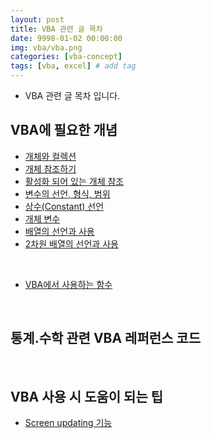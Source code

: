 ```yaml
---
layout: post
title: VBA 관련 글 목차
date: 9998-01-02 00:00:00
img: vba/vba.png
categories: [vba-concept] 
tags: [vba, excel] # add tag
---
```


- VBA 관련 글 목차 입니다.

## VBA에 필요한 개념

- [개체와 컬렉션](https://gaussian37.github.io/vba-concept-object_and_collection/)
- [개체 참조하기](https://gaussian37.github.io/vba-concept-refer_object/)
- [활성화 되어 있는 개체 참조](https://gaussian37.github.io/vba-concept-active_object/)
- [변수의 선언, 형식, 범위](https://gaussian37.github.io/vba-concept-variable/)
- [상수(Constant) 선언](https://gaussian37.github.io/vba-concept-constant/)
- [개체 변수](https://gaussian37.github.io/vba-concept-object_variable/)
- [배열의 선언과 사용](https://gaussian37.github.io/vba-concept-array/)
- [2차원 배열의 선언과 사용](https://gaussian37.github.io/vba-concept-2d_array/)

<br>

- [VBA에서 사용하는 함수](https://gaussian37.github.io/vba-concept-vba_functions/)

<br>

## 통계.수학 관련 VBA 레퍼런스 코드

<br>

## VBA 사용 시 도움이 되는 팁

- [Screen updating 기능](https://gaussian37.github.io/vba-etc-screenupdating/)
